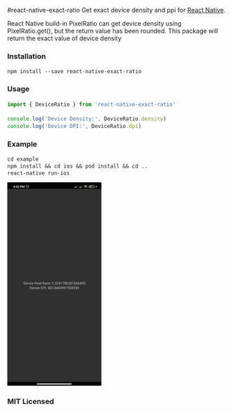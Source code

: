 #react-native-exact-ratio
Get exact device density and ppi for [React Native](https://github.com/facebook/react-native).

React Native build-in PixelRatio can get device density using PixelRatio.get(), but the return value has been rounded.
This package will return the exact value of device density

### Installation
```shell
npm install --save react-native-exact-ratio
```

### Usage
```js
import { DeviceRatio } from 'react-native-exact-ratio'

console.log('Device Density:', DeviceRatio.density)
console.log('Device DPI:', DeviceRatio.dpi)
```

### Example
```shell
cd example
npm install && cd ios && pod install && cd ..
react-native run-ios
```

![ExampleImage](docs/example01.jpg)

### MIT Licensed

